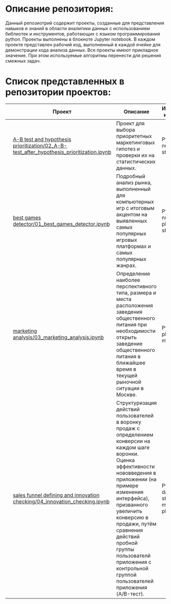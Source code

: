 # Описание репозитория:
Данный репозиотрий содержит проекты, созданные для представления навыков и знаний в области аналитики данных с использованием библиотек и инструментов, работающих с языком программирования python.
Проекты выполнены в блокноте Jupyter notebook. В каждом проекте представлен рабочий код, выполненный в каждой ячейке для демонстрации хода анализа данных.
Все проекты имеют прикладное значение. При этом используемые алгоритмы перенести для решения смежных задач.

# Список представленных в репозитории проектов:

|   | Проект | Описание | Используемые инструменты | Ключевые понятия
|---|---|---|---|---|
|   | [A-B test and hypothesis prioritization/02_A-B-test_after_hypothesis_prioritization.ipynb](https://github.com/Kirill-rus/presentation/tree/main/A-B%20test%20and%20hypothesis%20prioritization) | Проект для выбора приоритетных маркетинговых гипотез и проверки их на статистических данных. | Python, pandas, numpy, scipy, stats, matplotlib | ICE, RICE, A/B test |
|   | [best games detector/01_best_games_detector.ipynb](https://github.com/Kirill-rus/presentation/tree/main/best%20games%20detector) | Подробный анализ рынка, выполненный для компьютерных игр с итоговым акцентом на выявленных самых популярных игровых платформах и самых популярных жанрах. | Python, pandas, numpy, random, plotly, scipy, stats. |  Нулевая гипотеза, нормальное распределение, стандартное отклонение, дисперсия выборок. |
|   | [marketing analysis/03_marketing_analysis.ipynb](https://github.com/Kirill-rus/presentation/tree/main/marketing%20analysis)  | Определение наиболее перспективного типа, размера и места расположения заведения общественного питания при необходимости открыть заведение общественного питания в ближайшее время в текущей рыночной ситуации в Москве.  | Python, pandas, plotly, seaborn, matplotlib  | Категоризация, визуализация, анализ, выделение ключевых критериев. |
|   | [sales funnel defining and innovation checking/04_innovation_checking.ipynb](https://github.com/Kirill-rus/presentation/tree/main/sales%20funnel%20defining%20and%20innovation%20checking) | Структуризация действий пользователей в воронку продаж с определением конверсии на каждом шаге воронки. Оценка эффективности нововведения в приложении (на примере изменения интерфейса), призванного увеличить конверсию в продажи, путём сравнения действий пробной группы пользователй приложения с контрольной группой пользователей приложения (A/B-тест). | Python, pandas, datetime, scipy, stats, math, matplotlib, plotly. | Воронка продаж, конверсия, A/B test. |
